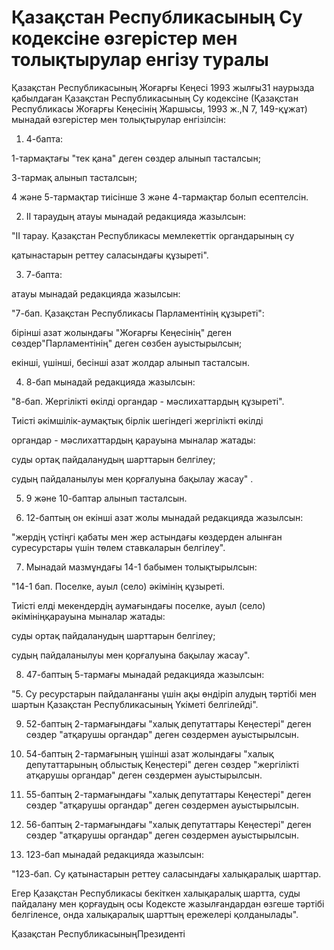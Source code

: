 # Қазақстан Республикасының Су кодексiне өзгерiстер мен толықтырулар енгiзу туралы

Қазақстан Республикасының Жоғарғы Кеңесi 1993 жылғы31 наурызда қабылдаған Қазақстан Республикасының Су кодексiне (Қазақстан Республикасы Жоғарғы Кеңесiнiң Жаршысы, 1993 ж.,N 7, 149-құжат) мынадай өзгерiстер мен толықтырулар енгiзiлсiн:

1. 4-бапта:

1-тармақтағы "тек қана" деген сөздер алынып тасталсын;

3-тармақ алынып тасталсын;

4 және 5-тармақтар тиiсiнше 3 және 4-тармақтар болып есептелсiн.

2. II тараудың атауы мынадай редакцияда жазылсын:

"II тарау. Қазақстан Республикасы мемлекеттiк органдарының су

қатынастарын реттеу саласындағы құзыретi".

3. 7-бапта:

атауы мынадай редакцияда жазылсын:

"7-бап. Қазақстан Республикасы Парламентiнiң құзыретi":

бiрiншi азат жолындағы "Жоғарғы Кеңесiнiң" деген сөздер"Парламентiнiң" деген сөзбен ауыстырылсын;

екiншi, үшiншi, бесiншi азат жолдар алынып тасталсын.

4. 8-бап мынадай редакцияда жазылсын:

"8-бап. Жергiлiктi өкiлдi органдар - мәслихаттардың құзыретi".

Тиiстi әкiмшiлiк-аумақтық бiрлiк шегiндегi жергiлiктi өкiлдi

органдар - мәслихаттардың қарауына мыналар жатады:

суды ортақ пайдаланудың шарттарын белгiлеу;

судың пайдаланылуы мен қорғалуына бақылау жасау" .

5. 9 және 10-баптар алынып тасталсын.

6. 12-баптың он екiншi азат жолы мынадай редакцияда жазылсын:

"жердiң үстiңгi қабаты мен жер астындағы көздерден алынған суресурстары үшiн төлем ставкаларын белгiлеу".

7. Мынадай мазмұндағы 14-1 бабымен толықтырылсын:

"14-1 бап. Поселке, ауыл (село) әкiмiнiң құзыретi.

Тиiстi елдi мекендердiң аумағындағы поселке, ауыл (село) әкiмiнiңқарауына мыналар жатады:

суды ортақ пайдаланудың шарттарын белгiлеу;

судың пайдаланылуы мен қорғалуына бақылау жасау".

8. 47-баптың 5-тармағы мынадай редакцияда жазылсын:

"5. Су ресурстарын пайдаланғаны үшiн ақы өндiрiп алудың тәртiбi мен шартын Қазақстан Республикасының Үкiметi белгiлейдi".

9. 52-баптың 2-тармағындағы "халық депутаттары Кеңестерi" деген сөздер "атқарушы органдар" деген сөздермен ауыстырылсын.

10. 54-баптың 2-тармағының үшiншi азат жолындағы "халық депутаттарының облыстық Кеңестерi" деген сөздер "жергiлiктi атқарушы органдар" деген сөздермен ауыстырылсын.

11. 55-баптың 2-тармағындағы "халық депутаттары Кеңестерi" деген сөздер "атқарушы органдар" деген сөздермен ауыстырылсын.

12. 56-баптың 2-тармағындағы "халық депутаттары Кеңестерi" деген сөздер "атқарушы органдар" деген сөздермен ауыстырылсын.

13. 123-бап мынадай редакцияда жазылсын:

"123-бап. Су қатынастарын реттеу саласындағы халықаралық шарттар.

Егер Қазақстан Республикасы бекiткен халықаралық шартта, суды пайдалану мен қорғаудың осы Кодексте жазылғандардан өзгеше тәртiбi белгiленсе, онда халықаралық шарттың ережелерi қолданылады".

Қазақстан РеспубликасыныңПрезидентi

